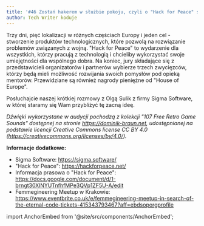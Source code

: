 ```yaml
---
title: '#46 Zostań hakerem w służbie pokoju, czyli o "Hack for Peace" słów kilka'
author: Tech Writer koduje
---
```


Trzy dni, pięć lokalizacji w różnych częściach Europy i jeden cel -  stworzenie produktów technologicznych, które pozwolą na rozwiązanie  problemów związanych z wojną. "Hack for Peace" to wydarzenie dla wszystkich, którzy pracują z technologią i chcieliby wykorzystać swoje umiejętności dla wspólnego dobra.
Na koniec, jury składające się z przedstawicieli organizatorów i partnerów wybierze trzech zwycięzców, którzy będą mieli możliwość rozwijania swoich pomysłów pod opieką mentorów. Przewidziane są również nagrody pieniężne od "House of Europe".

Posłuchajcie naszej krótkiej rozmowy z Olgą Sulik z firmy Sigma Software, w której staramy się Wam przybliżyć tę zacną ideę.

_Dźwięki wykorzystane w audycji pochodzą z kolekcji "107 Free Retro Game Sounds" dostępnej na stronie https://dominik-braun.net, udostępnianej na podstawie licencji Creative Commons license CC BY 4.0 (https://creativecommons.org/licenses/by/4.0/)._

**Informacje dodatkowe:**

* Sigma Software: https://sigma.software/
* "Hack for Peace": https://hackforpeace.net/
* Informacja prasowa o "Hack for Peace": https://docs.google.com/document/d/1-brngt30XlNYUTnfhfMPe3QVp1ZF5U-A/edit 
* Femmegineering Meetup w Krakowie: https://www.eventbrite.co.uk/e/femmegineering-meetup-in-search-of-the-eternal-code-tickets-415343793467?aff=ebdsoporgprofile

import AnchorEmbed from '@site/src/components/AnchorEmbed';

<AnchorEmbed episodeId="46-Zosta-hakerem-w-subie-pokoju--czyli-o-Hack-for-Peace-sw-kilka-e1noug3" />
